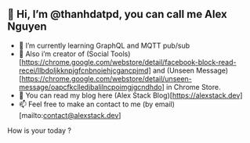 
## 👋 Hi, I’m @thanhdatpd, you can call me Alex Nguyen
- 🌱 I’m currently learning GraphQL and MQTT pub/sub
- 💞️ Also i’m creator of (Social Tools)[https://chrome.google.com/webstore/detail/facebook-block-read-recei/llbdoljkknpjgfcnbnoiehjcgancpjmd] and (Unseen Message)[https://chrome.google.com/webstore/detail/unseen-message/oapcfkclledjbalilncpoimgjgcndhdo] in Chrome Store.
- 🍄 You can read my blog here (Alex Stack Blog)[https://alexstack.dev]
- 📫 Feel free to make an contact to me (by email)[mailto:contact@alexstack.dev]



How is your today ?
